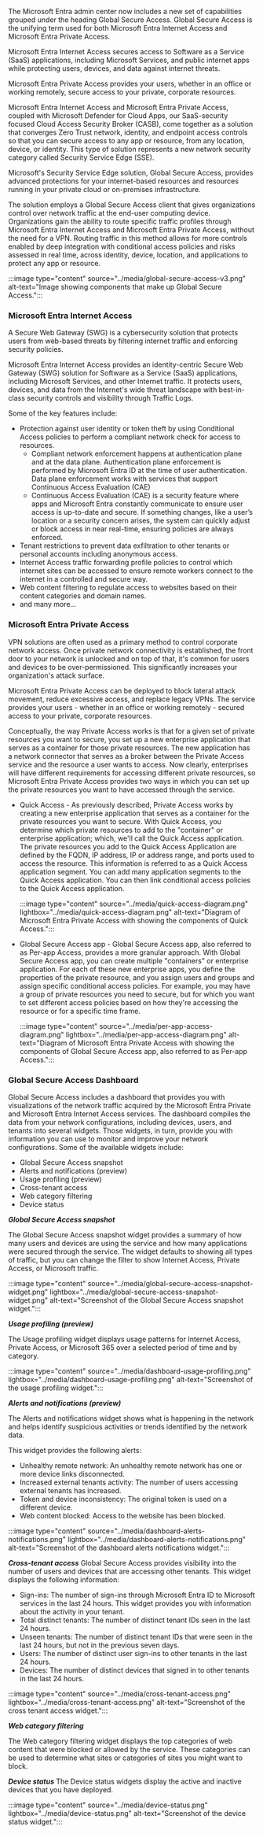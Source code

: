 
The Microsoft Entra admin center now includes a new set of capabilities grouped under the heading Global Secure Access. Global Secure Access is the unifying term used for both Microsoft Entra Internet Access and Microsoft Entra Private Access. 

Microsoft Entra Internet Access secures access to Software as a Service (SaaS) applications, including Microsoft Services, and public internet apps while protecting users, devices, and data against internet threats.

Microsoft Entra Private Access provides your users, whether in an office or working remotely, secure access to your private, corporate resources.

Microsoft Entra Internet Access and Microsoft Entra Private Access, coupled with Microsoft Defender for Cloud Apps, our SaaS-security focused Cloud Access Security Broker (CASB), come together as a solution that converges Zero Trust network, identity, and endpoint access controls so that you can secure access to any app or resource, from any location, device, or identity. This type of solution represents a new network security category called Security Service Edge (SSE).

Microsoft's Security Service Edge solution, Global Secure Access, provides advanced protections for your internet-based resources and resources running in your private cloud or on-premises infrastructure.

The solution employs a Global Secure Access client that gives organizations control over network traffic at the end-user computing device. Organizations gain the ability to route specific traffic profiles through Microsoft Entra Internet Access and Microsoft Entra Private Access, without the need for a VPN. Routing traffic in this method allows for more controls enabled by deep integration with conditional access policies and risks assessed in real time, across identity, device, location, and applications to protect any app or resource.

:::image type="content" source="../media/global-secure-access-v3.png" alt-text="Image showing components that make up Global Secure Access.":::

### Microsoft Entra Internet Access

A Secure Web Gateway (SWG) is a cybersecurity solution that protects users from web-based threats by filtering internet traffic and enforcing security policies.

Microsoft Entra Internet Access provides an identity-centric Secure Web Gateway (SWG) solution for Software as a Service (SaaS) applications, including Microsoft Services, and other Internet traffic. It protects users, devices, and data from the Internet's wide threat landscape with best-in-class security controls and visibility through Traffic Logs.

Some of the key features include:

- Protection against user identity or token theft by using Conditional Access policies to perform a compliant network check for access to resources.  
    - Compliant network enforcement happens at authentication plane and at the data plane. Authentication plane enforcement is performed by Microsoft Entra ID at the time of user authentication. Data plane enforcement works with services that support Continuous Access Evaluation (CAE)
    - Continuous Access Evaluation (CAE) is a security feature where apps and Microsoft Entra constantly communicate to ensure user access is up-to-date and secure. If something changes, like a user’s location or a security concern arises, the system can quickly adjust or block access in near real-time, ensuring policies are always enforced.
- Tenant restrictions to prevent data exfiltration to other tenants or personal accounts including anonymous access.
- Internet Access traffic forwarding profile policies to control which internet sites can be accessed to ensure remote workers connect to the internet in a controlled and secure way.
- Web content filtering to regulate access to websites based on their content categories and domain names.
- and many more...

### Microsoft Entra Private Access

VPN solutions are often used as a primary method to control corporate network access. Once private network connectivity is established, the front door to your network is unlocked and on top of that, it's common for users and devices to be over-permissioned. This significantly increases your organization's attack surface.

Microsoft Entra Private Access can be deployed to block lateral attack movement, reduce excessive access, and replace legacy VPNs. The service provides your users - whether in an office or working remotely - secured access to your private, corporate resources.

Conceptually, the way Private Access works is that for a given set of private resources you want to secure, you set up a new enterprise application that serves as a container for those private resources. The new application has a network connector that serves as a broker between the Private Access service and the resource a user wants to access. Now clearly, enterprises will have different requirements for accessing different private resources, so Microsoft Entra Private Access provides two ways in which you can set up the private resources you want to have accessed through the service.

- Quick Access - As previously described, Private Access works by creating a new enterprise application that serves as a container for the private resources you want to secure. With Quick Access, you determine which private resources to add to the "container" or enterprise application; which, we'll call the Quick Access application. The private resources you add to the Quick Access Application are defined by the FQDN, IP address, IP or address range, and ports used to access the resource. This information is referred to as a Quick Access application segment. You can add many application segments to the Quick Access application. You can then link conditional access policies to the Quick Access application.

    :::image type="content" source="../media/quick-access-diagram.png" lightbox="../media/quick-access-diagram.png" alt-text="Diagram of Microsoft Entra Private Access with showing the components of Quick Access.":::

- Global Secure Access app - Global Secure Access app, also referred to as Per-app Access, provides a more granular approach. With Global Secure Access app, you can create multiple "containers" or enterprise application. For each of these new enterprise apps, you define the properties of the private resource, and you assign users and groups and assign specific conditional access policies. For example, you may have a group of private resources you need to secure, but for which you want to set different access policies  based on how they're accessing the resource or for a specific time frame.

    :::image type="content" source="../media/per-app-access-diagram.png" lightbox="../media/per-app-access-diagram.png" alt-text="Diagram of Microsoft Entra Private Access with showing the components of Global Secure Access app, also referred to as Per-app Access.":::


### Global Secure Access Dashboard

Global Secure Access includes a dashboard that provides you with visualizations of the network traffic acquired by the Microsoft Entra Private and Microsoft Entra Internet Access services. The dashboard compiles the data from your network configurations, including devices, users, and tenants into several widgets. Those widgets, in turn, provide you with information you can use to monitor and improve your network configurations. Some of the available widgets include:

- Global Secure Access snapshot
- Alerts and notifications (preview)
- Usage profiling (preview)
- Cross-tenant access
- Web category filtering
- Device status

***Global Secure Access snapshot***

The Global Secure Access snapshot widget provides a summary of how many users and devices are using the service and how many applications were secured through the service. The widget defaults to showing all types of traffic, but you can change the filter to show Internet Access, Private Access, or Microsoft traffic.

:::image type="content" source="../media/global-secure-access-snapshot-widget.png" lightbox="../media/global-secure-access-snapshot-widget.png" alt-text="Screenshot of the Global Secure Access snapshot widget.":::

***Usage profiling (preview)***

The Usage profiling widget displays usage patterns for Internet Access, Private Access, or Microsoft 365  over a selected period of time and by category.

:::image type="content" source="../media/dashboard-usage-profiling.png" lightbox="../media/dashboard-usage-profiling.png" alt-text="Screenshot of the usage profiling widget.":::

***Alerts and notifications (preview)***

The Alerts and notifications widget shows what is happening in the network and helps identify suspicious activities or trends identified by the network data.

This widget provides the following alerts:

- Unhealthy remote network: An unhealthy remote network has one or more device links disconnected.
- Increased external tenants activity: The number of users accessing external tenants has increased.
- Token and device inconsistency: The original token is used on a different device.
- Web content blocked: Access to the website has been blocked.

:::image type="content" source="../media/dashboard-alerts-notifications.png" lightbox="../media/dashboard-alerts-notifications.png" alt-text="Screenshot of the dashboard alerts notifications widget.":::

***Cross-tenant access***
Global Secure Access provides visibility into the number of users and devices that are accessing other tenants. This widget displays the following information:

- Sign-ins: The number of sign-ins through Microsoft Entra ID to Microsoft services in the last 24 hours. This widget provides you with information about the activity in your tenant.
- Total distinct tenants: The number of distinct tenant IDs seen in the last 24 hours.
- Unseen tenants: The number of distinct tenant IDs that were seen in the last 24 hours, but not in the previous seven days.
- Users: The number of distinct user sign-ins to other tenants in the last 24 hours.
- Devices: The number of distinct devices that signed in to other tenants in the last 24 hours.

:::image type="content" source="../media/cross-tenant-access.png" lightbox="../media/cross-tenant-access.png" alt-text="Screenshot of the cross tenant access widget.":::

***Web category filtering***

The Web category filtering widget displays the top categories of web content that were blocked or allowed by the service. These categories can be used to determine what sites or categories of sites you might want to block.

***Device status***
The Device status widgets display the active and inactive devices that you have deployed.

:::image type="content" source="../media/device-status.png" lightbox="../media/device-status.png" alt-text="Screenshot of the device status widget.":::